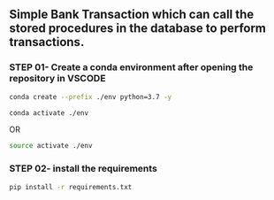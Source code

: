 ## Simple Bank Transaction which can call the stored procedures in the database to perform transactions.


### STEP 01- Create a conda environment after opening the repository in VSCODE

```bash
conda create --prefix ./env python=3.7 -y
```

```bash
conda activate ./env
```
OR
```bash
source activate ./env
```

### STEP 02- install the requirements
```bash
pip install -r requirements.txt
```
